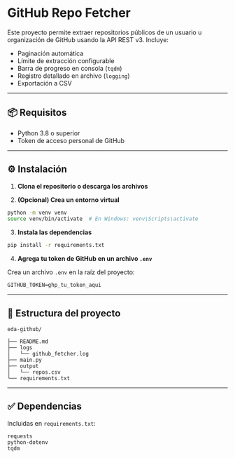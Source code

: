 # GitHub Repo Fetcher

Este proyecto permite extraer repositorios públicos de un usuario u organización de GitHub usando la API REST v3. Incluye:

- Paginación automática
- Límite de extracción configurable
- Barra de progreso en consola (`tqdm`)
- Registro detallado en archivo (`logging`)
- Exportación a CSV

---

## 📦 Requisitos

- Python 3.8 o superior
- Token de acceso personal de GitHub

---

## ⚙️ Instalación

1. **Clona el repositorio o descarga los archivos**

2. **(Opcional) Crea un entorno virtual**

```bash
python -m venv venv
source venv/bin/activate  # En Windows: venv\Scripts\activate
```

3. **Instala las dependencias**

```bash
pip install -r requirements.txt
```

4. **Agrega tu token de GitHub en un archivo `.env`**

Crea un archivo `.env` en la raíz del proyecto:

```
GITHUB_TOKEN=ghp_tu_token_aqui
```


---

## 📁 Estructura del proyecto

```
eda-github/

├── README.md
├── logs
│   └── github_fetcher.log
├── main.py
├── output
│   └── repos.csv
└── requirements.txt
```

---

## ✅ Dependencias

Incluidas en `requirements.txt`:

```
requests
python-dotenv
tqdm
```